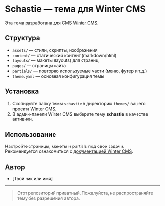 # Schastie — тема для Winter CMS

Эта тема разработана для CMS [Winter CMS](https://wintercms.com/).

## Структура

- `assets/` — стили, скрипты, изображения
- `content/` — статический контент (markdown/html)
- `layouts/` — макеты (layouts) для страниц
- `pages/` — страницы сайта
- `partials/` — повторно используемые части (меню, футер и т.д.)
- `theme.yaml` — основная конфигурация темы

## Установка

1. Скопируйте папку темы `schastie` в директорию `themes/` вашего проекта Winter CMS.
2. В админ-панели Winter CMS выберите тему **schastie** в качестве активной.

## Использование

Настройте страницы, макеты и partials под свои задачи.  
Рекомендуется ознакомиться с [документацией Winter CMS](https://wintercms.com/docs).

## Автор

- [Твой ник или имя]

---

> Этот репозиторий приватный. Пожалуйста, не распространяйте тему без разрешения автора.